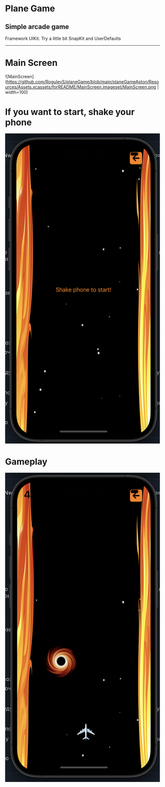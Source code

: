 # Plane Game
## Simple arcade game
Framework UIKit.
Try a little bit SnapKit and UserDefaults
___

# Main Screen 

![MainScreen](https://github.com/RogulevS/planeGame/blob/main/planeGameAston/Resources/Assets.xcassets/forREADME/MainScreen.imageset/MainScreen.png | width=100)


# If you want to start, shake your phone 

![ShakeToStart](https://github.com/RogulevS/planeGame/blob/main/planeGameAston/Resources/Assets.xcassets/forREADME/ShakeToStart.imageset/ShakeToStart.png)


# Gameplay

![Gameplay](https://github.com/RogulevS/planeGame/blob/main/planeGameAston/Resources/Assets.xcassets/forREADME/Gameplay.imageset/Gameplay.png)



